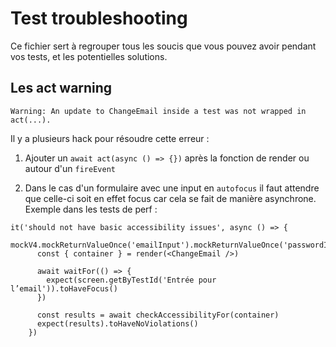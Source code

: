 # Test troubleshooting

Ce fichier sert à regrouper tous les soucis que vous pouvez avoir pendant vos tests, et les potentielles solutions.

## Les act warning

```
Warning: An update to ChangeEmail inside a test was not wrapped in act(...).
```

Il y a plusieurs hack pour résoudre cette erreur :

1. Ajouter un `await act(async () => {})` après la fonction de render ou autour d'un `fireEvent`

2. Dans le cas d'un formulaire avec une input en `autofocus` il faut attendre que celle-ci soit en effet focus car cela se fait de manière asynchrone. Exemple dans les tests de perf :

```
it('should not have basic accessibility issues', async () => {
      mockV4.mockReturnValueOnce('emailInput').mockReturnValueOnce('passwordInput')
      const { container } = render(<ChangeEmail />)

      await waitFor(() => {
        expect(screen.getByTestId('Entrée pour l’email')).toHaveFocus()
      })

      const results = await checkAccessibilityFor(container)
      expect(results).toHaveNoViolations()
    })
```
